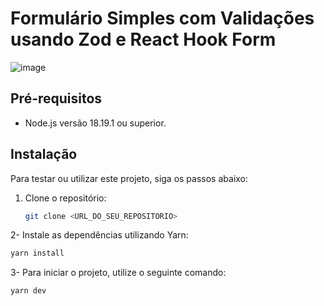 # Formulário Simples com Validações usando Zod e React Hook Form

![image](https://github.com/Ca788/form-with-zod/assets/104643507/5a4fc4f7-91b4-49aa-96c2-1228ba8bfe75)

## Pré-requisitos

- Node.js versão 18.19.1 ou superior.

## Instalação

Para testar ou utilizar este projeto, siga os passos abaixo:

1. Clone o repositório:
   ```bash
   git clone <URL_DO_SEU_REPOSITORIO>

2- Instale as dependências utilizando Yarn:
  ```bash
yarn install

```
3- Para iniciar o projeto, utilize o seguinte comando:
  ```bash
yarn dev

```

